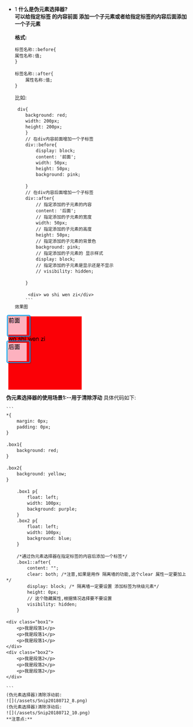 
- 1 **什么是伪元素选择器?**<br>**可以给指定标签 的内容前面 添加一个子元素或者给指定标签的内容后面添加一个子元素** <br><br> **格式:**

    ```
    标签名称::before{
    属性名称:值;
    }

    标签名称::after{
        属性名称:值;
    }    
    ```
    比如:
    ```
     div{
        background: red;
        width: 200px;
        height: 200px;
        }
        // 在div内容前面增加一个子标签
        div::before{
            display: block;
            content: '前面';
            width: 50px;
            height: 50px;
            background: pink;

        }
        // 在div内容后面增加一个子标签
        div::after{
            // 指定添加的子元素的内容
            content: '后面';
            // 指定添加的子元素的宽度
            width: 50px;
            // 指定添加的子元素的高度
            height: 50px;
            // 指定添加的子元素的背景色
            background: pink;
            // 指定添加的子元素的 显示样式
            display: block;
            // 指定添加的子元素是显示还是不显示
            // visibility: hidden;
            
        }
        
         <div> wo shi wen zi</div>
        ```
    效果图      
![](/assets/Snip20180712_6.png)
<br>
**伪元素选择器的使用场景1:--用于清除浮动**
具体代码如下:

    ```
    *{
        margin: 0px;
        padding: 0px;
    }

    .box1{
        background: red;
    }

    .box2{
        background: yellow;
    }

        .box1 p{
            float: left;
            width: 100px;
            background: purple;
        }
        .box2 p{
            float: left;
            width: 100px;
            background: blue;
        }

        /*通过伪元素选择器在指定标签的内容后添加一个标签*/
        .box1::after{
            content: "";
            clear: both; /*注意,如果是用作 隔离墙的功能,这个clear 属性一定要加上*/
            display: block; /* 隔离墙一定要设置 添加标签为块级元素*/
            height: 0px;
            // 这个隐藏属性,根据情况选择要不要设置
            visibility: hidden;
        }

    <div class="box1">
        <p>我是段落1</p>
        <p>我是段落1</p>
        <p>我是段落1</p>
    </div>
    <div class="box2">
        <p>我是段落2</p>
        <p>我是段落2</p>
        <p>我是段落2</p>
    </div>
    
    ```
    (伪元素选择器)清除浮动前:
    ![](/assets/Snip20180712_8.png)
    (伪元素选择器)清除浮动后:
    ![](/assets/Snip20180712_10.png)
    **注意点:**
    





